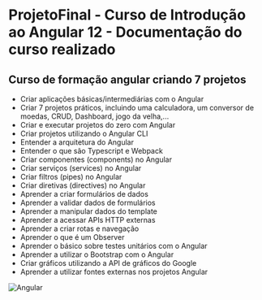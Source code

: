 # ProjetoFinal - Curso de Introdução ao Angular 12 - Documentação do curso realizado
## Curso de formação angular criando 7 projetos

* Criar aplicações básicas/intermediárias com o Angular
* Criar 7 projetos práticos, incluindo uma calculadora, um conversor de moedas, CRUD, Dashboard, jogo da velha,...
* Criar e executar projetos do zero com Angular
* Criar projetos utilizando o Angular CLI
* Entender a arquitetura do Angular
* Entender o que são Typescript e Webpack
* Criar componentes (components) no Angular
* Criar serviços (services) no Angular
* Criar filtros (pipes) no Angular
* Criar diretivas (directives) no Angular
* Aprender a criar formulários de dados
* Aprender a validar dados de formulários
* Aprender a manipular dados do template
* Aprender a acessar APIs HTTP externas
* Aprender a criar rotas e navegação
* Aprender o que é um Observer
* Aprender o básico sobre testes unitários com o Angular
* Aprender a utilizar o Bootstrap com o Angular
* Criar gráficos utilizando a API de gráficos do Google
* Aprender a utilizar fontes externas nos projetos Angular

![Angular](https://github.com/AlexxSilva/projeto-final-angular/blob/master/Angular.gif)
